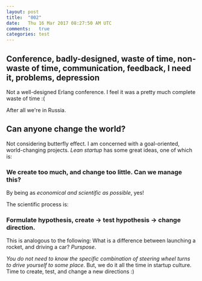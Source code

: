```yaml
---
layout: post
title:  "002"
date:   Thu 16 Mar 2017 08:27:50 AM UTC
comments:   true
categories: test
---
```



## Conference, badly-designed, waste of time, non-waste of time, communication, feedback, I need it, problems, depression

Not a well-designed Erlang conference. I feel it was a pretty much complete waste of time :(

After all we're in Russia.

## Can anyone change the world?

Not considering butterfly effect. I am concerned with a goal-oriented, world-changing projects.
*Lean startup* has some great ideas, one of which is:

### We create too much, and change too little. Can we manage this?

By being as *economical and scientific as possible*, yes!

The scientific process is:

### Formulate hypothesis, create -> test hypothesis -> change direction.

This is analogous to the following:
What is a difference between launching a rocket, and driving a car? *Purspose*.

*You do not need to know the specific combination of steering wheel turns to drive yourself to some place*.
But, we do it all the time in startup culture. Time to create, test, and change a new directions :)


